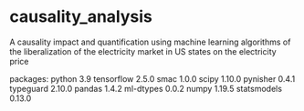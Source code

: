 # causality_analysis
A causality impact and quantification using machine learning algorithms of the liberalization of the electricity market in US states on the electricity price


packages:
python  3.9
tensorflow 2.5.0
smac 1.0.0
scipy 1.10.0
pynisher 0.4.1
typeguard 2.10.0
pandas 1.4.2
ml-dtypes 0.0.2
numpy 1.19.5
statsmodels 0.13.0
